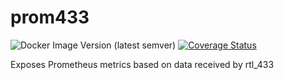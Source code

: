 # prom433

![Docker Image Version (latest semver)](https://img.shields.io/docker/v/andrewjw/prom433)
[![Coverage Status](https://coveralls.io/repos/github/andrewjw/prom433/badge.svg?branch=master)](https://coveralls.io/github/andrewjw/prom433?branch=master)

Exposes Prometheus metrics based on data received by rtl_433

